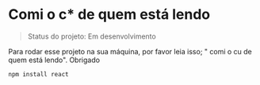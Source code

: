 <h1>Comi o c* de quem está lendo</h1>

> Status do projeto: Em desenvolvimento 

Para rodar esse projeto na sua máquina, por favor leia isso; " comi o cu de quem está lendo". Obrigado
```
npm install react
```
